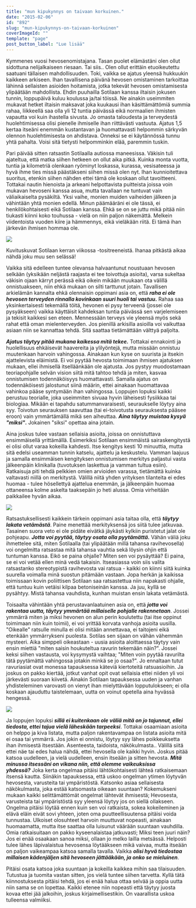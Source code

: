 ```yaml
---
title: "mun kipukynnys on taivaan korkuinen."
date: "2015-02-06"
id: "892"
slug: "mun-kipukynnys-on-taivaan-korkuinen"
coverImageId: ""
template: "page"
post_button_label: "Lue lisää"
---
```


Kymmenes vuosi hevosenomistajana. Tasan puolet elämästäni olen ollut sidottuna nelijalkaiseen riesaan. Tai siis.. Olen ollut erittäin etuoikeutettu saatuani tällaisen mahdollisuuden. Toki, vaikka se ajatus yleensä hukkuukin kaikkeen arkiseen. Ihan tavallisena päivänä hevosen omistaminen tarkoittaa lähinnä sellaisten asioiden hoitamista, jotka tekevät hevosen omistamisesta ylipäätään mahdollista. Ehdin puuhailla Sotilaan kanssa iltaisin jokusen tunnin, loppupäivä kuluu koulussa ja/tai töissä. Ne ainakin useimmiten mukavat hetket iltaisin maksavat joka kuukausi ihan käsittämättömiä summia rahaa, liikkeellä saa olla yli 12 tuntia päivässä eikä normaalien ihmisten vapautta voi kuin ihastella sivusta. Jo omasta taloudesta ja terveydestä huolehtimisessa olisi pienelle ihmiselle ihan riittävästi vastuuta. Ajatus 1,5 kertaa itseäni enemmän kustantavan ja huomattavasti helpommin särkyvän olennon huolehtimisesta on ahdistava. Onneksi se ei käytännössä tunnu yhtä pahalta. Voisi sitä tietysti helpomminkin elää, paremmin tuskin.

  

Pari päivää sitten ratsastin Sotilaalla autiossa maneesissa. Väkisin tuli ajateltua, että matka siihen hetkeen on ollut aika pitkä. Kuinka monta vuotta, tuntia ja kilometriä olenkaan ryöminyt loskassa, kurassa, vesisateessa ja hyvä ihme ties missä päästäkseni siihen missä olen nyt. Ihan kunnioitettava suoritus, etenkin siihen nähden ettei tämä ole koskaan ollut tavoitteeni. Tottakai nautin hienoista ja arkeani helpottavista puitteista joissa voin mukavan hevoseni kanssa asua, mutta tavallaan ne tuntuvat vain väliaikaiselta pysäkiltä. Yksi vaihe, monien muiden vaiheiden jälkeen ja vähintään yhtä monien edellä. Minun päämääräni ei ole tässä, ei henkilökohtaisesti eikä Sotilaan kanssa. Ehkä se on se juttu mikä pitää niin tiukasti kiinni koko touhussa - vielä on niin paljon näkemättä. Melkein viidentoista vuoden kiire ja hämmennys, eikä vieläkään riitä. Ei tämä ihan järkevän ihmisen hommaa ole.  
  

[![](/images/IMG_1192_22_.png)](http://2.bp.blogspot.com/-z2wEarXX9Zw/VNSosqPKlsI/AAAAAAAAJN0/Wdetn5VLa08/s1600/IMG_1192_22_.png)

Kuvituskuvat Sotilaan kerran viikossa -tositreeneistä. Ihanaa pitkästä aikaa nähdä joku muu sen selässä!

  

Vaikka sitä edelleen tuntee olevansa halvaantunut noustuaan hevosen selkään (yksikään neljästä raajasta ei tee toivottuja asioita), varsa sukeltaa väkisin ojaan kärryt perässä eikä oikein mikään muukaan ota välillä onnistuakseen, niin ehkä mukaan on silti tarttunut jotain. Tavallisen arkielämän kannalta ehkä olennaisin oppimani asia on, että **_raha ei ole hevosen terveyden rinnalla kovinkaan suuri huoli tai vastuu_.** Rahaa saa yksinkertaisesti tekemällä töitä, hevonen ei pysy terveenä (jossei ole pysyäkseen) vaikka käyttäisit kahdeksan tuntia päivässä sen varjelemiseen ja tekisit kaikkesi sen eteen. Mennessään terveys vie yleensä myös sekä rahat että oman mielenterveyden. Jos pienillä arkisilla asioilla voi vaikuttaa asiaan niin se kannattaa tehdä. Sitä saattaa tietämättään välttyä paljolta.

  

**_Ajatus täytyy pitää mukana kaikessa mitä tekee._** Tottakai ennakointi ja huolellisuus ehkäisevät haavereita ja ylilyöntejä, mutta missään onnistuu muutenkaan harvoin vahingossa. Ainakaan kun kyse on suurista ja itsekin ajattelevista eläimistä. Ei voi pyytää hevosta toimimaan ihmisen ajatuksen mukaan, ellei ihmisellä itselläänkään ole ajatusta. Jos pystyy muodostamaan teoriapohjalle selvän vision siitä mitä tahtoo tehdä ja miten, kasvaa onnistumisen todennäköisyys huomattavasti. Samalla ajatus on todennäköisesti jalostunut siinä määrin, ettei ainakaan huomattavaa vahinkoa pääse syntymään ihan vahingossa. Loppujen lopuksi kaikki perustuu teorialle, joka useimmiten sivuaa hyvin läheisesti fysiikkaa tai biologiaa. Mikään ei tapahdu satummanvaraisesti, seuraukselle löytyy aina syy. Toivotun seurauksen saavuttaa (tai ei-toivotusta seurauksesta pääsee eroon) vain ymmärtämällä mikä sen aiheuttaa. **_Aina täytyy muistaa kysyä "miksi"_.** Jokainen "siksi" opettaa aina jotain.  
  
Aina joskus tulee vastaan sellaisia asioita, joissa on onnistuttava ensimmäisellä yrittämällä. Esimerkiksi Sotilaan ensimmäistä sairaskengitystä ei olisi ollut varaa kokeilla kahdesti. Itse kengitys kesti 10 minuuttia, mutta sitä edelsi useamman tunnin katselu, ajattelu ja keskustelu. Vamman laajuus ja samalla ensimmäisen kengityksen onnistumisen merkitys paljastui vasta jälkeenpäin klinikalla (tuvotuksen laskettua ja vamman tultua esiin). Ratkaisuja piti tehdä pelkkien omien arvioiden varassa, tietämättä kuinka valtavasti niillä on merkitystä. Välillä niitä yhden yrityksen tilanteita ei edes huomaa - tulee hösellettyä ajattelua enemmän, ja jälkeenpäin huomaa ottaneensa kolme askelta taaksepäin jo heti alussa. Omia virheitään paikkailee hyvän aikaa.

  

[![](/images/b5.png)](http://4.bp.blogspot.com/-oS_LSuYRG8Q/VNSowYChLEI/AAAAAAAAJN8/u__s-7GqfXU/s1600/b5.png)

  

Ratsastuksellisesti kaikkein tärkein oppimani asia taitaa olla, että _**täytyy lakata vetämästä**_. Paine menettää merkityksensä jos siitä tulee jatkuvaa. Tasainen suora veto ei ole pidäte eivätkä jäykästi kylkiin puristetut jalat ole pohjeapu. _**Jotta voi pyytää, täytyy osata olla pyytämättä.**_ Vähän väliä joku ihmettelee sitä, miten Sotilaalla (tai ylipäätään millä tahansa ravihevosella) voi ongelmitta ratsastaa mitä tahansa vauhtia sekä löysin ohjin että tuntuman kanssa. Eikö se paina ohjalle? Miten sen voi pysäyttää? Ei paina, se ei voi vetää ellen minä vedä takaisin. Itseasiassa voin siis valita ratsastanko stereotypistä ravihevosta vai ratsua - kaikki on kiinni siitä kuinka suurella voimalla minä suostun pitämään vastaan. Jopa herkän ja kaikissa toimissaan kovin poliittisen Sotilaan saa ratsastettua niin napakasti ohjalle, että tuntuu kuin vetäisi kilpaa betoniseinän kanssa. Ja juu, kyllä se pysähtyy. Mistä tahansa vauhdista, kunhan muistan ensin lakata vetämästä.

  

Toisaalta vähintään yhtä perustavanlaatuinen asia on, että _**jotta voi rakentaa uutta, täytyy ymmärtää millaiselle pohjalle rakennetaan**_. Jossei ymmärrä miten ja miksi hevonen on alun perin koulutettu (tai itse oppinut toimimaan niin kuin toimii), ei voi yrittää korvata vanhoja asioita uusilla. "Oikealle" ratsulle minulla ei olisi mitään annettavaa, ei taitojeni eikä etenkään ymmärrykseni puolesta. Sotilas sen sijaan on vähän vähemmän mysteeri. Aika simppeli oikeastaan - uusia asioita aloittaessa täytyy vain ensin miettiä "miten saisin houkuteltua ravurin tekemään näin?". Jossei keksi siihen vastausta, voi kysymystä vaihtaa; "Miten voin pyytää ravurilta tätä pyytämättä vahingossa jotakin minkä se jo osaa?". Jo ennaltaan tutut ravuriasiat ovat monessa tapauksessa käteviä kiertoteitä ratsuasioihin. Ja joskus on pakko kiertää, jotkut vanhat opit ovat sellaisia ettei niiden yli voi järkevästi suoraan kiivetä. Ainakin Sotilaan tapauksessa uuden ja vanhan yhdisteleminen varovasti on vienyt ihan mielyttävään lopputulokseen; ei olla koskaan ajauduttu taistelemaan, uutta on voinut opetella aina hyvässä hengessä.  
  

[![](/images/IMG_1173_22.png)](http://2.bp.blogspot.com/-ho26UQnbrk8/VNSqoAZzMQI/AAAAAAAAJOI/inxywbzlSyo/s1600/IMG_1173_22.png)

  
Ja loppujen lopuksi _**sillä ei kuitenkaan ole väliä mitä on jo tajunnut, ellei tiedosta, ettei tajua vielä läheskään tarpeeksi**_. Tottakai osaamiaan asioita on helppo ja kiva listata, mutta paljon rakentavampaa on listata asioita mitä ei osaa tai ymmärrä. Jos jokin ei onnistu, löytyy syy lähes poikkeuksetta ihan ihmisestä itsestään. Asenteesta, taidoista, näkökulmasta.. Välillä siitä ettei näe tai edes halua nähdä, ettei hevosella ole kaikki hyvin. Joskus pitää katsoa uudelleen, ja vielä uudelleen, ensin itseään ja sitten hevosta. _**Mitä minussa itsessäni on vikana niin, että olemme vaikeuksissa yhdessä?**_ Joka kerta ongelmaa pitäisi lähtökohtaisesti lähteä ratkaisemaan itsensä kautta. Siinäkin tapauksessa, että uskoo ongelman ytimen löytyvän hevosesta, varusteita tai ympäristöstä. Katsonko asiaa sellaisesta näkökulmasta, joka estää katsomasta oikeaan suuntaan? Kokemukseni mukaan kaikki selittämättömät ongelmat lähtevät ihmisestä; Hevosesta, varusteista tai ympäristöstä syy yleensä löytyy jos on siellä ollakseen. Ongelma pitäisi löytää ennen kuin sen voi ratkaista, sokea kokeileminen ja elävä eläin eivät sovi yhteen, joten oma puutteellisuutensa pitäisi voida tunnustaa. Ulkoiset olosuhteet harvoin muuttuvat nopeasti, ainakaan huomaamatta, mutta itse saattaa olla luisunut väärään suuntaan vauhdilla. Omia ratkaisuitaan on pakko kyseenalaistaa jatkuvasti; Miksi teen juuri näin? Jos ei enää osaakaan sanoa miksi, ollaan jo melko lailla metsässä. Helposti tulee lähes läpivalaistua hevosensa löytääkseen mikä vaivaa, mutta itseään on paljon vaikeampaa katsoa samalla tavalla. Vaikka _**olisi hyvä tiedostaa millaisen kädenjäljen sitä hevoseen jättääkään, ja onko se mieluinen**_.  
  
Pitäisi osata katsoa joka suuntaan ja kokeilla kaikkea mihin saa tilaisuuden. Tutustua ja tuomita vastan sitten, jos vielä tuntee siihen tarvetta. Kyllä tätä kiinnostuksesta pitäisi tehdä, jos ei enää halua ottaa selvää ja oppia uutta niin sama se on lopettaa. Kaikki etenee niin nopeasti että täytyy juosta kovaa ettei jää jalkoihin, joskus kirjaimellisestikin. On vaarallista uskoa tulleensa valmiiksi.
